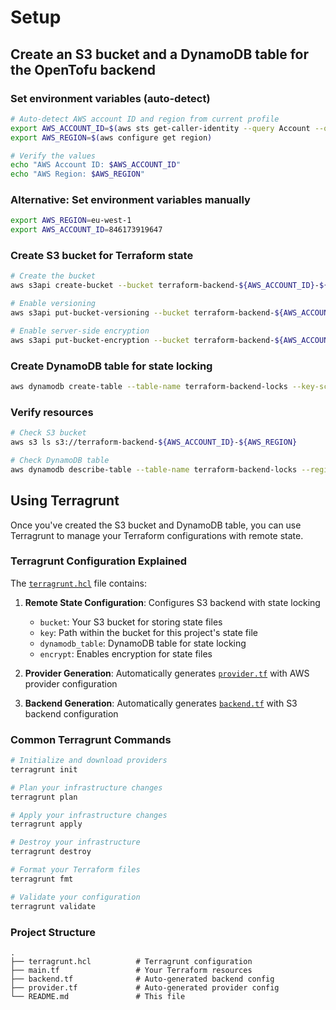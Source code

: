 # Setup

## Create an S3 bucket and a DynamoDB table for the OpenTofu backend

### Set environment variables (auto-detect)
```bash
# Auto-detect AWS account ID and region from current profile
export AWS_ACCOUNT_ID=$(aws sts get-caller-identity --query Account --output text)
export AWS_REGION=$(aws configure get region)

# Verify the values
echo "AWS Account ID: $AWS_ACCOUNT_ID"
echo "AWS Region: $AWS_REGION"
```

### Alternative: Set environment variables manually
```bash
export AWS_REGION=eu-west-1
export AWS_ACCOUNT_ID=846173919647
```

### Create S3 bucket for Terraform state
```bash
# Create the bucket
aws s3api create-bucket --bucket terraform-backend-${AWS_ACCOUNT_ID}-${AWS_REGION} --region ${AWS_REGION} --create-bucket-configuration LocationConstraint=${AWS_REGION}

# Enable versioning
aws s3api put-bucket-versioning --bucket terraform-backend-${AWS_ACCOUNT_ID}-${AWS_REGION} --versioning-configuration Status=Enabled

# Enable server-side encryption
aws s3api put-bucket-encryption --bucket terraform-backend-${AWS_ACCOUNT_ID}-${AWS_REGION} --server-side-encryption-configuration '{"Rules":[{"ApplyServerSideEncryptionByDefault":{"SSEAlgorithm":"AES256"}}]}'
```

### Create DynamoDB table for state locking
```bash
aws dynamodb create-table --table-name terraform-backend-locks --key-schema AttributeName=LockID,KeyType=HASH --attribute-definitions AttributeName=LockID,AttributeType=S --billing-mode PAY_PER_REQUEST --region ${AWS_REGION}
```

### Verify resources
```bash
# Check S3 bucket
aws s3 ls s3://terraform-backend-${AWS_ACCOUNT_ID}-${AWS_REGION}

# Check DynamoDB table
aws dynamodb describe-table --table-name terraform-backend-locks --region ${AWS_REGION}
```

## Using Terragrunt

Once you've created the S3 bucket and DynamoDB table, you can use Terragrunt to manage your Terraform configurations with remote state.

### Terragrunt Configuration Explained

The [`terragrunt.hcl`](terragrunt.hcl:1) file contains:

1. **Remote State Configuration**: Configures S3 backend with state locking
   - `bucket`: Your S3 bucket for storing state files
   - `key`: Path within the bucket for this project's state file
   - `dynamodb_table`: DynamoDB table for state locking
   - `encrypt`: Enables encryption for state files

2. **Provider Generation**: Automatically generates [`provider.tf`](provider.tf:1) with AWS provider configuration

3. **Backend Generation**: Automatically generates [`backend.tf`](backend.tf:1) with S3 backend configuration

### Common Terragrunt Commands

```bash
# Initialize and download providers
terragrunt init

# Plan your infrastructure changes
terragrunt plan

# Apply your infrastructure changes
terragrunt apply

# Destroy your infrastructure
terragrunt destroy

# Format your Terraform files
terragrunt fmt

# Validate your configuration
terragrunt validate
```

### Project Structure
```
.
├── terragrunt.hcl          # Terragrunt configuration
├── main.tf                 # Your Terraform resources
├── backend.tf              # Auto-generated backend config
├── provider.tf             # Auto-generated provider config
└── README.md               # This file
```